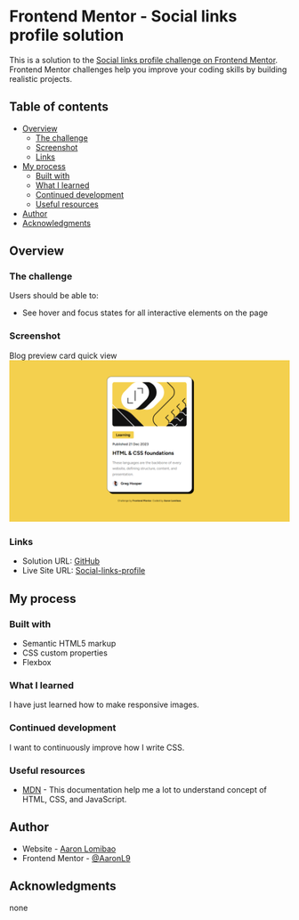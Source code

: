 # Frontend Mentor - Social links profile solution

This is a solution to the [Social links profile challenge on Frontend Mentor](https://www.frontendmentor.io/challenges/social-links-profile-UG32l9m6dQ). Frontend Mentor challenges help you improve your coding skills by building realistic projects.

## Table of contents

- [Overview](#overview)
  - [The challenge](#the-challenge)
  - [Screenshot](#screenshot)
  - [Links](#links)
- [My process](#my-process)
  - [Built with](#built-with)
  - [What I learned](#what-i-learned)
  - [Continued development](#continued-development)
  - [Useful resources](#useful-resources)
- [Author](#author)
- [Acknowledgments](#acknowledgments)

## Overview

### The challenge

Users should be able to:

- See hover and focus states for all interactive elements on the page

### Screenshot

Blog preview card quick view
![](./assets/images/quick-look.png)

### Links

- Solution URL: [GitHub](https://github.com/AaronL9/Blog-preview-card.git)
- Live Site URL: [Social-links-profile](https://aaronl9.github.io/Blog-preview-card/)

## My process

### Built with

- Semantic HTML5 markup
- CSS custom properties
- Flexbox

### What I learned

I have just learned how to make responsive images.

### Continued development

I want to continuously improve how I write CSS.

### Useful resources

- [MDN](https://developer.mozilla.org/en-US/) - This documentation help me a lot to understand
  concept of HTML, CSS, and JavaScript.

## Author

- Website - [Aaron Lomibao](https://aaron-lomibao-portfolio.netlify.app/)
- Frontend Mentor - [@AaronL9](https://www.frontendmentor.io/profile/AaronL9)

## Acknowledgments

none
